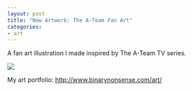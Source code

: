```yaml
---
layout: post
title: "New Artwork: The A-Team Fan Art"
categories:
- art
---
```


<p>
A fan art illustration I made inspired by The A-Team TV series.
</p>


<p>
<img src="http://www.binarynonsense.com/imgs/art/full/alvaro-garcia-ateam-01-color-reducedforweb.jpg" class="tall-img" />
</p>


<p>My art portfolio: <a href="http://www.binarynonsense.com/art/">http://www.binarynonsense.com/art/</a></p>
